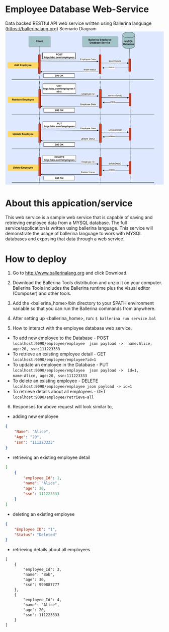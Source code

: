 # Employee Database Web-Service
Data backed RESTful API web service written using Ballerina language (https://ballerinalang.org)
Scenario Diagram
![alt text](https://github.com/rosensilva/ballerina-samples/blob/master/bellerinaDataBackedApiSample/images/employee_service_scenario.png)

# About this appication/service 
This web service is a sample web service that is capable of saving and retrieving employee data from a MYSQL database.
The full service/application is written using ballerina language. This service will demonstrate the usage of 
ballerina language to work with MYSQL databases and exposing that data through a web service.

# How to deploy
1) Go to http://www.ballerinalang.org and click Download.
2) Download the Ballerina Tools distribution and unzip it on your computer. Ballerina Tools includes the Ballerina runtime plus
the visual editor (Composer) and other tools.
3) Add the <ballerina_home>/bin directory to your $PATH environment variable so that you can run the Ballerina commands from anywhere.
4) After setting up <ballerina_home>, run: `$ ballerina run service.bal` 

5) How to interact with the employee database web service, 
* To add new employee to the Database     - POST `localhost:9090/employee/employee  json payload -> 
name:Alice, age:20, ssn:111223333`
* To retrieve an existing employee detail - GET `localhost:9090/employee/employee?id=1`
* To update an employee in the Database   - PUT `localhost:9090/employee/employee  json payload -> 
id=1, name:Alice, age:20, ssn:111223333`
* To delete an existing employee          - DELETE `localhost:9090/employee/employee json payload -> id=1`
* To retrieve details about all employees - GET `localhost:9090/employee/retrieve-all`

6) Responses for above request will look similar to, 
* adding new employee
```json
{
    "Name": "Alice",
    "Age": "20",
    "ssn": "111223333"
} 
```

* retrieving an existing employee detail
```json 
[
    {
        "employee_Id": 1,
        "name": "Alice",
        "age": 20,
        "ssn": 111223333
    }
]
```

* deleting an existing employee 
```json
{
    "Employee ID": "1",
    "Status": "Deleted"
}
```

* retrieving details about all employees
```josn
[
    {
        "employee_Id": 3,
        "name": "Bob",
        "age": 30,
        "ssn": 999887777
    },
    {
        "employee_Id": 4,
        "name": "Alice",
        "age": 20,
        "ssn": 111223333
    }
]
```

